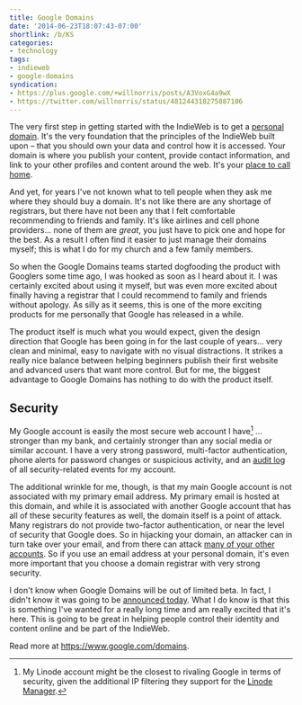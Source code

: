 ```yaml
---
title: Google Domains
date: '2014-06-23T18:07:43-07:00'
shortlink: /b/KS
categories:
- technology
tags:
- indieweb
- google-domains
syndication:
- https://plus.google.com/+willnorris/posts/A3VoxG4a9wX
- https://twitter.com/willnorris/status/481244318275887106
---
```

The very first step in getting started with the IndieWeb is to get a [personal domain][].  It's the very foundation that
the principles of the IndieWeb built upon – that you should own your data and control how it is accessed.  Your domain
is where you publish your content, provide contact information, and link to your other profiles and content around the
web.  It's your [place to call home][].

And yet, for years I've not known what to tell people when they ask me where they should buy a domain.  It's not like
there are any shortage of registrars, but there have not been any that I felt comfortable recommending to friends and
family.  It's like airlines and cell phone providers... none of them are *great*, you just have to pick one and hope for
the best.  As a result I often find it easier to just manage their domains myself; this is what I do for my church and a
few family members.

So when the Google Domains teams started dogfooding the product with Googlers some time ago, I was hooked as soon as I
heard about it.  I was certainly excited about using it myself, but was even more excited about finally having a
registrar that I could recommend to family and friends without apology.  As silly as it seems, this is one of the more
exciting products for me personally that Google has released in a while.

The product itself is much what you would expect, given the design direction that Google has been going in for the last
couple of years... very clean and minimal, easy to navigate with no visual distractions.  It strikes a really nice
balance between helping beginners publish their first website and advanced users that want more control.  But for me,
the biggest advantage to Google Domains has nothing to do with the product itself.

## Security ##

My Google account is easily the most secure web account I have[^1] ... stronger than my bank, and certainly stronger
than any social media or similar account.  I have a very strong password, multi-factor authentication, phone alerts for
password changes or suspicious activity, and an [audit log][] of all security-related events for my account.

The additional wrinkle for me, though, is that my main Google account is not associated with my primary email address.
My primary email is hosted at this domain, and while it is associated with another Google account that has all of these
security features as well, the domain itself is a point of attack.  Many registrars do not provide two-factor
authentication, or near the level of security that Google does.  So in hijacking your domain, an attacker can in turn
take over your email, and from there can attack [many of your other accounts][honan].  So if you use an email address at
your personal domain, it's even more important that you choose a domain registrar with very strong security.

I don't know when Google Domains will be out of limited beta.  In fact, I didn't know it was going to be [announced
today][].  What I do know is that this is something I've wanted for a really long time and am really excited that it's
here.  This is going to be great in helping people control their identity and content online and be part of the
IndieWeb.

Read more at <https://www.google.com/domains>.

[personal domain]: http://indiewebcamp.com/personal-domain
[place to call home]: /2013/08/a-place-to-call-home
[audit log]: https://www.google.com/settings/security
[honan]: http://www.wired.com/2012/08/apple-amazon-mat-honan-hacking/
[announced today]: https://plus.google.com/+GoogleBusiness/posts/Dkhw41XJigw
[google-domains]: https://www.google.com/domains

[^1]: My Linode account might be the closest to rivaling Google in terms of security, given the additional IP filtering they support for the [Linode Manager](https://library.linode.com/linode-manager-security).
